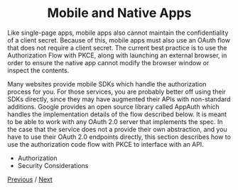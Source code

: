 <h1 align="center">Mobile and Native Apps</h1>

Like single-page apps, mobile apps also cannot maintain the confidentiality of a client secret. Because of this, mobile apps must also use an OAuth flow that does not require a client secret. The current best practice is to use the Authorization Flow with PKCE, along with launching an external browser, in order to ensure the native app cannot modify the browser window or inspect the contents.

Many websites provide mobile SDKs which handle the authorization process for you. For those services, you are probably better off using their SDKs directly, since they may have augmented their APIs with non-standard additions. Google provides an open source library called AppAuth which handles the implementation details of the flow described below. It is meant to be able to work with any OAuth 2.0 server that implements the spec. In the case that the service does not a provide their own abstraction, and you have to use their OAuth 2.0 endpoints directly, this section describes how to use the authorization code flow with PKCE to interface with an API.

- Authorization
- Security Considerations

[Previous](https: "Previous")
/
[Next](https: "Next")
